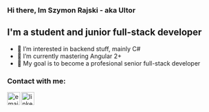### Hi there, Im Szymon Rajski - aka Ultor

## I'm a student and junior full-stack developer
- 👀 I’m interested in backend stuff, mainly C#
- 🌱 I’m currently mastering Angular 2+
- 🥅 My goal is to become a profesional senior full-stack developer

### Contact with me:
[<img align="left" alt="email" width="30px" src="https://www.svgrepo.com/show/33032/email.svg" />][email]
[<img align="left" alt="linkedin" width="30px" src="https://www.svgrepo.com/show/57068/linkedin.svg" />][linkedin]

[email]: ultorhash@gmail.com
[linkedin]: https://www.linkedin.com/in/szymon-rajski-73177a21a/
